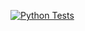 [![Python Tests](https://github.com/kameshchauhan/py-jen-ghaction/actions/workflows/gh-actions-wf.yaml/badge.svg)](https://github.com/kameshchauhan/py-jen-ghaction/actions/workflows/gh-actions-wf.yaml)
